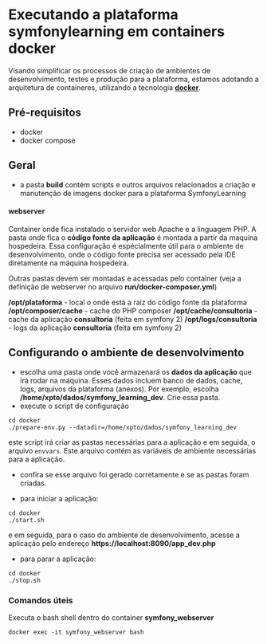 # Executando a plataforma symfonylearning em containers docker

Visando simplificar os processos de criação de ambientes de desenvolvimento, testes e produção para a plataforma, estamos
adotando a arquitetura de containeres, utilizando a tecnologia [**docker**](https://www.docker.com/).






## Pré-requisitos

- docker
- docker compose  


## Geral

- a pasta **build** contém scripts e outros arquivos relacionados a criação e manutenção de imagens docker para a plataforma SymfonyLearning


#### webserver

Container onde fica instalado o servidor web Apache e a linguagem PHP. A pasta onde fica o **código fonte da aplicação** é montada a
partir da maquina hospedeira. Essa configuração é espécialmente útil para o ambiente de desenvolvimento, onde o código fonte
precisa ser acessado pela IDE diretamente na máquina hospedeira.

Outras pastas devem ser montadas e acessadas pelo container (veja a definição de webserver no arquivo **run/docker-composer.yml**)

__/opt/plataforma__ - local o onde está a raiz do código fonte da plataforma
__/opt/composer/cache__ - cache do PHP composer
__/opt/cache/consultoria__ - cache da aplicação **consultoria** (feita em symfony 2)
__/opt/logs/consultoria__ - logs da aplicação **consultoria** (feita em symfony 2)


## Configurando o ambiente de desenvolvimento

- escolha uma pasta onde você armazenará os **dados da aplicação** que irá rodar na máquina. Esses dados incluem banco de
dados, cache, logs, arquivos da plataforma (anexos). Por exemplo, escolha **/home/xpto/dados/symfony_learning_dev**. Crie essa 
pasta.
- execute o script de configuração

```
cd docker
./prepare-env.py --datadir=/home/xpto/dados/symfony_learning_dev
``` 

este script irá criar as pastas necessárias para a aplicação e em seguida, o  arquivo ```envvars```. Este arquivo contém
as variáveis de ambiente necessárias para a aplicação.

- confira se esse arquivo foi gerado corretamente e se as pastas foram criadas.

- para iniciar a aplicação:

```
cd docker
./start.sh
```

e em seguida, para o caso do ambiente de desenvolvimento, acesse a aplicação pelo endereço **https://localhost:8090/app_dev.php**


- para parar a aplicação:

```
cd docker
./stop.sh
```

### Comandos úteis

Executa o bash shell dentro do container **symfony_webserver** 
```
docker exec -it symfony_webserver bash
```




